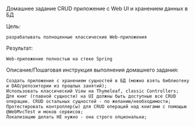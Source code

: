 Домашнее задание
CRUD приложение с Web UI и хранением данных в БД

Цель: 
    
    разрабатывать полноценные классические Web-приложения

Результат: 
    
    Web-приложение полностью на стеке Spring


Описание/Пошаговая инструкция выполнения домашнего задания:

    Создать приложение с хранением сущностей в БД (можно взять библиотеку и DAO/репозитории из прошлых занятий);
    Использовать классический View на Thymeleaf, classic Controllers;
    Для книг (главной сущности) на UI должны быть доступные все CRUD операции. CRUD остальных сущностей - по желанию/необходимости;
    Протестировать контроллер(ы) для CRUD операций над книгами с помощью @WebMvcTest и моков сервисов;
    Локализацию делать НЕ нужно - она строго опциональна;
